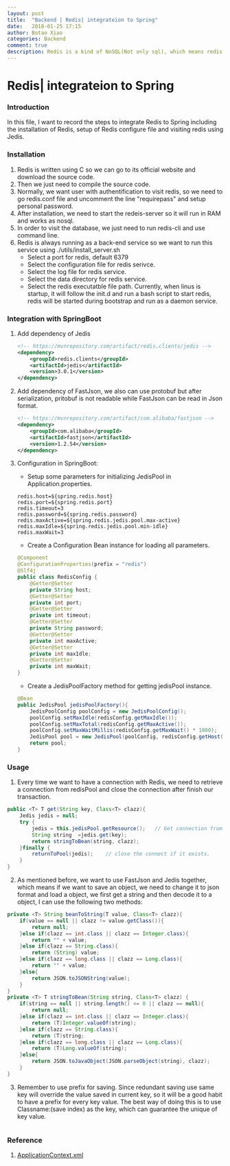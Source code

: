 ```yaml
---
layout: post
title:  "Backend | Redis| integrateion to Spring"
date:   2018-01-25 17:15
author: Botao Xiao
categories: Backend
comment: true
description: Redis is a kind of NoSQL(Not only sql), which means redis is not a relation based database. Redis works on RAM so we always setup a redis server (not in the EE project) as a first level or second level database. In this post, I will include the five data structure that can be saved in Redis.
---
```

# Redis| integrateion to Spring

### Introduction
In this file, I want to record the steps to integrate Redis to Spring including the installation of Redis, setup of Redis configure file and visiting redis using Jedis.

### Installation
1. Redis is written using C so we can go to its official website and download the source code.
2. Then we just need to compile the source code.
3. Normally, we want user with authentification to visit redis, so we need to go redis.conf file and uncomment the line "requirepass" and setup personal password.
3. After installation, we need to start the redeis-server so it will run in RAM and works as nosql.
4. In order to visit the database, we just need to run redis-cli and use command line.
5. Redis is always running as a back-end service so we want to run this service using ./utils/install_server.sh
    * Select a port for redis, default 6379
    * Select the configuration file for redis serivce.
    * Select the log file for redis service.
    * Select the data directory for redis service.
    * Select the redis executatble file path.
Currently, when linus is startup, it will follow the init.d and run a bash script to start redis, redis will be started during bootstrap and run as a daemon service.

### Integration with SpringBoot
1. Add dependency of Jedis
    ```xml
    <!-- https://mvnrepository.com/artifact/redis.clients/jedis -->
    <dependency>
        <groupId>redis.clients</groupId>
        <artifactId>jedis</artifactId>
        <version>3.0.1</version>
    </dependency>
    ```

2. Add dependency of FastJson, we also can use protobuf but after serialization, pritobuf is not readable while FastJson can be read in Json format.
    ```xml
    <!-- https://mvnrepository.com/artifact/com.alibaba/fastjson -->
    <dependency>
        <groupId>com.alibaba</groupId>
        <artifactId>fastjson</artifactId>
        <version>1.2.54</version>
    </dependency>
    ```

3. Configuration in SpringBoot:
    * Setup some parameters for initializing JedisPool in Application.properties.
    ```Properties
    redis.host=${spring.redis.host}
    redis.port=${spring.redis.port}
    redis.timeout=3
    redis.password=${spring.redis.password}
    redis.maxActive=${spring.redis.jedis.pool.max-active}
    redis.maxIdle=${spring.redis.jedis.pool.min-idle}
    redis.maxWait=3
    ```
    * Create a Configuration Bean instance for loading all parameters.
    ```Java
    @Component
    @ConfigurationProperties(prefix = "redis")
    @Slf4j
    public class RedisConfig {
        @Getter@Setter
        private String host;
        @Getter@Setter
        private int port;
        @Getter@Setter
        private int timeout;
        @Getter@Setter
        private String password;
        @Getter@Setter
        private int maxActive;
        @Getter@Setter
        private int maxIdle;
        @Getter@Setter
        private int maxWait;
    }
    ```
    * Create a JedisPoolFactory method for getting jedisPool instance.
    ```Java
    @Bean
    public JedisPool jedisPoolFactory(){
        JedisPoolConfig poolConfig = new JedisPoolConfig();
        poolConfig.setMaxIdle(redisConfig.getMaxIdle());
        poolConfig.setMaxTotal(redisConfig.getMaxActive());
        poolConfig.setMaxWaitMillis(redisConfig.getMaxWait() * 1000);
        JedisPool pool = new JedisPool(poolConfig, redisConfig.getHost(), redisConfig.getPort(), redisConfig.getTimeout() * 1000, redisConfig.getPassword());
        return pool;
    }
    ```

### Usage
1. Every time we want to have a connection with Redis, we need to retrieve a connection from redisPool and close the connection after finish our transaction.
```Java
public <T> T get(String key, Class<T> clazz){
    Jedis jedis = null;
    try {
        jedis = this.jedisPool.getResource();   // Get connection from redis pool.
        String string  =jedis.get(key);
        return stringToBean(string, clazz);
    }finally {
        returnToPool(jedis);    // close the connect if it exists.
    }
}
```

2. As mentioned before, we want to use FastJson and Jedis together, which means if we want to save an object, we need to change it to json format and load a object, we first get a string and then decode it to a object, I can use the following two methods:
```Java
private <T> String beanToString(T value, Class<T> clazz){
    if(value == null || clazz != value.getClass()){
        return null;
    }else if(clazz == int.class || clazz == Integer.class){
        return "" + value;
    }else if(clazz == String.class){
        return (String) value;
    }else if(clazz == long.class || clazz == Long.class){
        return "" + value;
    }else{
        return JSON.toJSONString(value);
    }
}
private <T> T stringToBean(String string, Class<T> clazz) {
    if(string == null || string.length() <= 0 || clazz == null){
        return null;
    }else if(clazz == int.class || clazz == Integer.class){
        return (T)Integer.valueOf(string);
    }else if(clazz == String.class){
        return (T)string;
    }else if(clazz == long.class || clazz == Long.class){
        return (T)Long.valueOf(string);
    }else{
        return JSON.toJavaObject(JSON.parseObject(string), clazz);
    }
}
```

3. Remember to use prefix for saving. Since redundant saving use same key will override the value saved in current key, so it will be a good habit to have a prefix for every key value. The best way of doing this is to use Classname:(save index) as the key, which can guarantee the unique of key value.
```Java

```

### Reference
1. [ApplicationContext.xml](https://docs.spring.io/spring-boot/docs/current/reference/html/common-application-properties.html)
